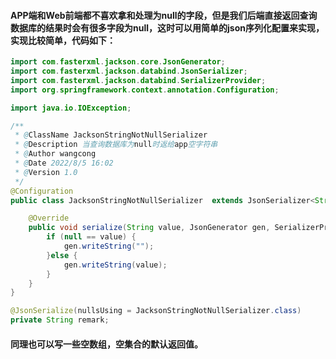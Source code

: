#### APP端和Web前端都不喜欢拿和处理为null的字段，但是我们后端直接返回查询数据库的结果时会有很多字段为null，这时可以用简单的json序列化配置来实现，实现比较简单，代码如下：
```java
import com.fasterxml.jackson.core.JsonGenerator;
import com.fasterxml.jackson.databind.JsonSerializer;
import com.fasterxml.jackson.databind.SerializerProvider;
import org.springframework.context.annotation.Configuration;

import java.io.IOException;

/**
 * @ClassName JacksonStringNotNullSerializer
 * @Description 当查询数据库为null时返给app空字符串
 * @Author wangcong
 * @Date 2022/8/5 16:02
 * @Version 1.0
 */
@Configuration
public class JacksonStringNotNullSerializer  extends JsonSerializer<String> {

    @Override
    public void serialize(String value, JsonGenerator gen, SerializerProvider serializers) throws IOException {
        if (null == value) {
            gen.writeString("");
        }else {
            gen.writeString(value);
        }
    }
}

```

```java
@JsonSerialize(nullsUsing = JacksonStringNotNullSerializer.class)
private String remark;
```

#### 同理也可以写一些空数组，空集合的默认返回值。
